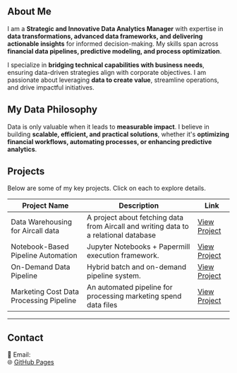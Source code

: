 
## About Me  
I am a **Strategic and Innovative Data Analytics Manager** with expertise in **data transformations, advanced data frameworks, and delivering actionable insights** for informed decision-making. My skills span across **financial data pipelines, predictive modeling, and process optimization**.  

I specialize in **bridging technical capabilities with business needs**, ensuring data-driven strategies align with corporate objectives. I am passionate about leveraging **data to create value**, streamline operations, and drive impactful initiatives.  

## My Data Philosophy  
Data is only valuable when it leads to **measurable impact**. I believe in building **scalable, efficient, and practical solutions**, whether it's **optimizing financial workflows, automating processes, or enhancing predictive analytics**.  


## Projects  
Below are some of my key projects. Click on each to explore details.  

| Project Name | Description | Link |
|-------------|------------|------|
| Data Warehousing for Aircall data | A project about fetching data from Aircall and writing data to a relational database | [View Project](projects/project1.html) |
| Notebook-Based Pipeline Automation | Jupyter Notebooks + Papermill execution framework. | [View Project](projects/project2.html) |
| On-Demand Data Pipeline     | Hybrid batch and on-demand pipeline system.    | [View Project](projects/project3.html) |
| Marketing Cost Data Processing Pipeline   | An automated pipeline for processing marketing spend data files    | [View Project](projects/project4.html) |

---

## Contact  
📧 Email:  
🌐 [GitHub Pages](https://your-github-username.github.io)  
